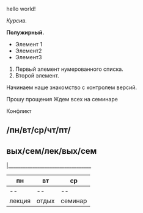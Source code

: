 hello world!

*Курсив.*

**Полужирный.**

* Элемент 1
* Элемент2
* Элемент3

1. Первый элемент нумерованного списка.
2. Второй элемент.

Начинаем наше знакомство с контролем версий.

Прошу прощения
Ждем всех на семинаре

Конфликт

/пн/вт/ср/чт/пт/
---------------
вых/сем/лек/вых/сем
---------------
|__________________________________

|пн|вт|ср|
|--|--|--|
|--|--|--|
|лекция|отдых|семинар|